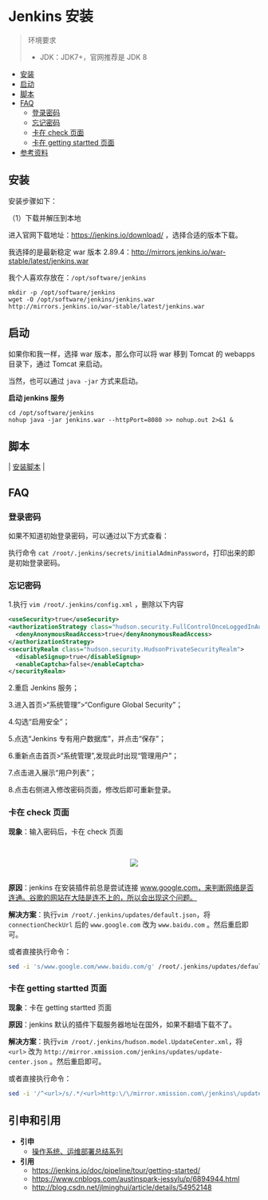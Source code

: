 # Jenkins 安装

> 环境要求
>
> - JDK：JDK7+，官网推荐是 JDK 8

<!-- TOC depthFrom:2 depthTo:3 -->

- [安装](#安装)
- [启动](#启动)
- [脚本](#脚本)
- [FAQ](#faq)
    - [登录密码](#登录密码)
    - [忘记密码](#忘记密码)
    - [卡在 check 页面](#卡在-check-页面)
    - [卡在 getting startted 页面](#卡在-getting-startted-页面)
- [参考资料](#参考资料)

<!-- /TOC -->

## 安装

安装步骤如下：

（1）下载并解压到本地

进入官网下载地址：https://jenkins.io/download/ ，选择合适的版本下载。

我选择的是最新稳定 war 版本 2.89.4：http://mirrors.jenkins.io/war-stable/latest/jenkins.war

我个人喜欢存放在：`/opt/software/jenkins`

```
mkdir -p /opt/software/jenkins
wget -O /opt/software/jenkins/jenkins.war http://mirrors.jenkins.io/war-stable/latest/jenkins.war
```

## 启动

如果你和我一样，选择 war 版本，那么你可以将 war 移到 Tomcat 的 webapps 目录下，通过 Tomcat 来启动。

当然，也可以通过 `java -jar` 方式来启动。

**启动 jenkins 服务**

```
cd /opt/software/jenkins
nohup java -jar jenkins.war --httpPort=8080 >> nohup.out 2>&1 &
```

## 脚本

| [安装脚本](https://github.com/dunwu/OS/tree/master/codes/deploy/tool/jenkins) |

## FAQ

### 登录密码

如果不知道初始登录密码，可以通过以下方式查看：

执行命令 `cat /root/.jenkins/secrets/initialAdminPassword`，打印出来的即是初始登录密码。

### 忘记密码

1.执行 `vim /root/.jenkins/config.xml` ，删除以下内容

```xml
<useSecurity>true</useSecurity>
<authorizationStrategy class="hudson.security.FullControlOnceLoggedInAuthorizationStrategy">
  <denyAnonymousReadAccess>true</denyAnonymousReadAccess>
</authorizationStrategy>
<securityRealm class="hudson.security.HudsonPrivateSecurityRealm">
  <disableSignup>true</disableSignup>
  <enableCaptcha>false</enableCaptcha>
</securityRealm>
```

2.重启 Jenkins 服务；

3.进入首页>“系统管理”>“Configure Global Security”；

4.勾选“启用安全”；

5.点选“Jenkins 专有用户数据库”，并点击“保存”；

6.重新点击首页>“系统管理”,发现此时出现“管理用户”；

7.点击进入展示“用户列表”；

8.点击右侧进入修改密码页面，修改后即可重新登录。

### 卡在 check 页面

**现象**：输入密码后，卡在 check 页面

<br><div align="center"><img src="images/jenkins-checking.png"/></div><br>

**原因**：jenkins 在安装插件前总是尝试连接 www.google.com，来判断网络是否连通。谷歌的网站在大陆是连不上的，所以会出现这个问题。

**解决方案**：执行`vim /root/.jenkins/updates/default.json`，将 `connectionCheckUrl` 后的 `www.google.com` 改为 `www.baidu.com` 。然后重启即可。

或者直接执行命令：

```sh
sed -i 's/www.google.com/www.baidu.com/g' /root/.jenkins/updates/default.json
```

### 卡在 getting startted 页面

**现象**：卡在 getting startted 页面

**原因**：jenkins 默认的插件下载服务器地址在国外，如果不翻墙下载不了。

**解决方案**：执行`vim /root/.jenkins/hudson.model.UpdateCenter.xml`，将 `<url>` 改为 `http://mirror.xmission.com/jenkins/updates/update-center.json` 。然后重启即可。

或者直接执行命令：

```sh
sed -i '/^<url>/s/.*/<url>http:\/\/mirror.xmission.com\/jenkins\/updates\/update-center.json<\/url>/g' /root/.jenkins/hudson.model.UpdateCenter.xml
```

## 引申和引用

- **引申**
  - [操作系统、运维部署总结系列](https://github.com/dunwu/OS)
- **引用**
  - https://jenkins.io/doc/pipeline/tour/getting-started/
  - https://www.cnblogs.com/austinspark-jessylu/p/6894944.html
  - http://blog.csdn.net/jlminghui/article/details/54952148
